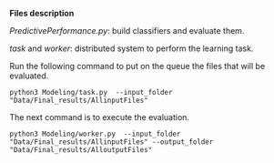**Files description**

_PredictivePerformance.py_: build classifiers and evaluate them.

_task_ and _worker_: distributed system to perform the learning task.

Run the following command to put on the queue the files that will be evaluated.
```
python3 Modeling/task.py  --input_folder "Data/Final_results/AllinputFiles"
```

The next command is to execute the evaluation.
```
python3 Modeling/worker.py  --input_folder "Data/Final_results/AllinputFiles" --output_folder "Data/Final_results/AlloutputFiles"
```
